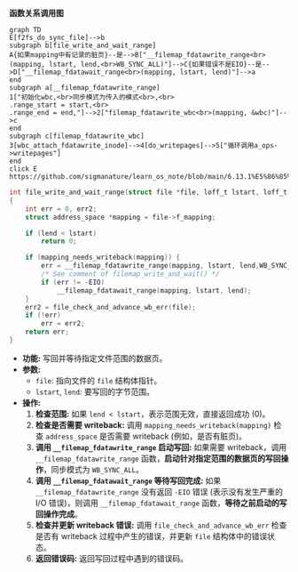 **函数关系调用图**
```mermaid
graph TD
E[f2fs_do_sync_file]-->b
subgraph b[file_write_and_wait_range]
A{如果mapping中有记录的脏页}--是-->B["__filemap_fdatawrite_range<br>(mapping, lstart, lend,<br>WB_SYNC_ALL)"]-->C{如果错误不是EIO}--是-->D["__filemap_fdatawait_range<br>(mapping, lstart, lend)"]-->a
end 
subgraph a[__filemap_fdatawrite_range]
1["初始化wbc,<br>同步模式为传入的模式<br>,<br>
.range_start = start,<br>
.range_end = end,"]-->2["filemap_fdatawrite_wbc<br>(mapping, &wbc)"]-->c
end
subgraph c[filemap_fdatawrite_wbc]
3[wbc_attach_fdatawrite_inode]-->4[do_writepages]-->5["循环调用a_ops->writepages"]
end
click E https://github.com/sigmanature/learn_os_note/blob/main/6.13.1%E5%86%85%E6%A0%B8%E6%96%87%E6%A1%A3%E6%B3%A8%E9%87%8A/fs/f2fs/file.c/f2fs_do_sync_file.md
```
```c
int file_write_and_wait_range(struct file *file, loff_t lstart, loff_t lend)
{
	int err = 0, err2;
	struct address_space *mapping = file->f_mapping;

	if (lend < lstart)
		return 0;

	if (mapping_needs_writeback(mapping)) {
		err = __filemap_fdatawrite_range(mapping, lstart, lend,WB_SYNC_ALL);
		/* See comment of filemap_write_and_wait() */
		if (err != -EIO)
			__filemap_fdatawait_range(mapping, lstart, lend);
	}
	err2 = file_check_and_advance_wb_err(file);
	if (!err)
		err = err2;
	return err;
}
```

* **功能:**  写回并等待指定文件范围的数据页。
* **参数:**
    * `file`:  指向文件的 `file` 结构体指针。
    * `lstart`, `lend`:  要写回的字节范围。
* **操作:**
    1. **检查范围:**  如果 `lend < lstart`，表示范围无效，直接返回成功 (0)。
    2. **检查是否需要 writeback:**  调用 `mapping_needs_writeback(mapping)` 检查 `address_space` 是否需要 writeback (例如，是否有脏页)。
    3. **调用 `__filemap_fdatawrite_range` 启动写回:**  如果需要 writeback，调用 `__filemap_fdatawrite_range` 函数，**启动针对指定范围的数据页的写回操作**，同步模式为 `WB_SYNC_ALL`。
    4. **调用 `__filemap_fdatawait_range` 等待写回完成:**  如果 `__filemap_fdatawrite_range` 没有返回 `-EIO` 错误 (表示没有发生严重的 I/O 错误)，则调用 `__filemap_fdatawait_range` 函数，**等待之前启动的写回操作完成**。
    5. **检查并更新 writeback 错误:**  调用 `file_check_and_advance_wb_err` 检查是否有 writeback 过程中产生的错误，并更新 `file` 结构体中的错误状态。
    6. **返回错误码:**  返回写回过程中遇到的错误码。